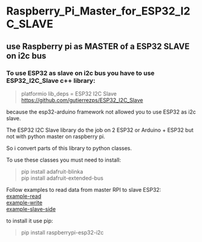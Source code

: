 # Raspberry_Pi_Master_for_ESP32_I2C_SLAVE
## use __**Raspberry pi as MASTER**__ of a __**ESP32 SLAVE**__ on __**i2c bus**__

### To use ESP32 as slave on i2c bus you have to use ESP32_I2C_Slave c++ library:
> platformio lib_deps = ESP32 I2C Slave <br>
> https://github.com/gutierrezps/ESP32_I2C_Slave

because the esp32-arduino framework not allowed you to use ESP32 as i2c slave.

The ESP32 I2C Slave library do the job on 2 ESP32 or Arduino + ESP32 but not with python master on raspberry pi.

So i convert parts of this library to python classes.

To use these classes you must need to install:

>pip install adafruit-blinka<br>
>pip install adafruit-extended-bus


Follow examples to read data from master RPI to slave ESP32:<br>
[example-read](/example/raspberry_pi_read_esp32.py)<br>
[example-write](/example/raspberry_pi_write_esp32.py)<br>
[example-slave-side](/example/esp32_slave_side.cpp)<br>


to install it use pip:
>pip install raspberrypi-esp32-i2c